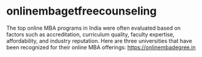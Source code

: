 # onlinembagetfreecounseling
The top online MBA programs in India were often evaluated based on factors such as accreditation, curriculum quality, faculty expertise, affordability, and industry reputation. Here are three universities that have been recognized for their online MBA offerings: https://onlinembadegree.in
